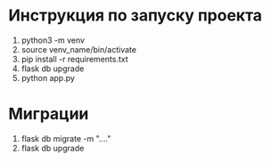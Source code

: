 # Инструкция по запуску проекта

1. python3 -m venv <venv name>
2. source venv_name/bin/activate
3. pip install -r requirements.txt
4. flask db upgrade
5. python app.py

# Миграции

1. flask db migrate -m "...."
2. flask db upgrade